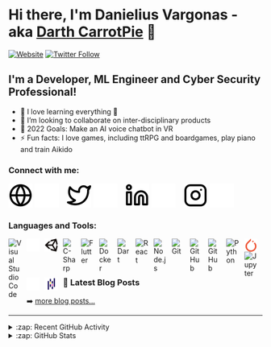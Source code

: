 # Hi there, I'm Danielius Vargonas - aka [Darth CarrotPie][youtube] 👋 

[![Website](https://img.shields.io/website?label=vargonas.com&style=for-the-badge&url=https%3A%2F%2Fvargonas.com)](https://vargonas.com)
[![Twitter Follow](https://img.shields.io/twitter/follow/DarthCarrotpie?color=1DA1F2&logo=twitter&style=for-the-badge)](https://twitter.com/intent/follow?original_referer=https%3A%2F%2Fgithub.com%2FDarthCarrotpie&screen_name=DarthCarrotpie)


## I'm a Developer, ML Engineer and Cyber Security Professional!

- 🌱 I love learning everything 🤣
- 👯 I’m looking to collaborate on inter-disciplinary products
- 🥅 2022 Goals: Make an AI voice chatbot in VR
- ⚡ Fun facts: I love games, including ttRPG and boardgames, play piano and train Aikido


### Connect with me:

[![website](./img/globe-light.svg)](https://vargonas.com#gh-light-mode-only)
[![website](./img/globe-dark.svg)](https://vargonas.com#gh-dark-mode-only)
&nbsp;&nbsp;
[![website](./img/twitter-light.svg)](https://twitter.com/DarthCarrotpie#gh-light-mode-only)
[![website](./img/twitter-dark.svg)](https://twitter.com/DarthCarrotpie#gh-dark-mode-only)
&nbsp;&nbsp;
[![website](./img/linkedin-light.svg)](https://linkedin.com/in/danieliusvargonas#gh-light-mode-only)
[![website](./img/linkedin-dark.svg)](https://linkedin.com/in/danieliusvargonas#gh-dark-mode-only)
&nbsp;&nbsp;
[![website](./img/instagram-light.svg)](https://instagram.com/carrotpye#gh-light-mode-only)
[![website](./img/instagram-dark.svg)](https://instagram.com/carrotpye#gh-dark-mode-only)

### Languages and Tools:

<img align="left" alt="Visual Studio Code" width="26px" src="https://cdn.jsdelivr.net/gh/devicons/devicon/icons/vscode/vscode-original.svg" style="padding-right:10px;" />

[<img align="left" alt="Unity" width="26px" src="./img/unity-light.svg" style="padding-right:10px;" />](https://www.airconsole.com/play/battle-games/sheepdom#gh-dark-mode-only)
[<img align="left" alt="Unity" width="26px" src="./img/unity-dark.svg" style="padding-right:10px;" />](https://www.airconsole.com/play/battle-games/sheepdom#gh-light-mode-only)
<img align="left" alt="C-Sharp" width="26px" src="https://cdn.jsdelivr.net/gh/devicons/devicon/icons/csharp/csharp-original.svg" style="padding-right:10px;" />
<img align="left" alt="Flutter" width="26px" src="https://cdn.jsdelivr.net/gh/devicons/devicon/icons/flutter/flutter-original.svg" style="padding-right:10px;" />
<img align="left" alt="Docker" width="26px" src="https://cdn.jsdelivr.net/gh/devicons/devicon/icons/docker/docker-original.svg" style="padding-right:10px;" />
<img align="left" alt="Dart" width="26px" src="https://cdn.jsdelivr.net/gh/devicons/devicon/icons/dart/dart-original.svg" style="padding-right:10px;" />
<img align="left" alt="React" width="26px" src="https://cdn.jsdelivr.net/gh/devicons/devicon/icons/react/react-original.svg" style="padding-right:10px;" />
<img align="left" alt="Node.js" width="26px" src="https://cdn.jsdelivr.net/gh/devicons/devicon/icons/nodejs/nodejs-original.svg" style="padding-right:10px;" />
<img align="left" alt="Git" width="26px" src="https://cdn.jsdelivr.net/gh/devicons/devicon/icons/git/git-original.svg" style="padding-right:10px;" />
[<img align="left" alt="GitHub" width="26px" src="https://user-images.githubusercontent.com/3369400/139447912-e0f43f33-6d9f-45f8-be46-2df5bbc91289.png" style="padding-right:10px;" />](https://www.github.com#gh-dark-mode-only)
[<img align="left" alt="GitHub" width="26px" src="https://user-images.githubusercontent.com/3369400/139448065-39a229ba-4b06-434b-bc67-616e2ed80c8f.png" style="padding-right:10px;" />](https://www.github.com#gh-light-mode-only)
<img align="left" alt="Python" width="26px" src="https://cdn.jsdelivr.net/gh/devicons/devicon/icons/python/python-original.svg" style="padding-right:10px;" />
[<img align="left" alt="Pytorch" width="26px" src="./img/pytorch.svg" style="padding-right:10px;" />](https://pytorch.org#gh-dark-mode-only)
[<img align="left" alt="Jupyter" width="26px" src="https://cdn.jsdelivr.net/gh/devicons/devicon/icons/jupyter/jupyter-original.svg" style="padding-right:10px;" />](https://www.kaggle.com/danieliusv/code)
[<img align="left" alt="Pandas" width="26px" src="./img/pandas-light.svg" style="padding-right:10px;" />](https://www.kaggle.com/danieliusv/code#gh-dark-mode-only)
[<img align="left" alt="Pandas" width="26px" src="./img/pandas-dark.svg" style="padding-right:10px;" />](https://www.kaggle.com/danieliusv/code#gh-light-mode-only)
<br />
<br />

---

### 📕 Latest Blog Posts

<!-- BLOG-POST-LIST:START -->
<!-- BLOG-POST-LIST:END -->

➡️ [more blog posts...](https://vargonas.com)

---

<details>
  <summary>:zap: Recent GitHub Activity</summary>
  
<!--START_SECTION:activity-->
1. 🗣 Commented on [#860](https://github.com/coqui-ai/TTS/issues/860) in [coqui-ai/TTS](https://github.com/coqui-ai/TTS)
2. 🗣 Commented on [#378](https://github.com/coqui-ai/TTS/issues/378) in [coqui-ai/TTS](https://github.com/coqui-ai/TTS)
3. ❗️ Opened issue [#144](https://github.com/microsoft/BlingFire/issues/144) in [microsoft/BlingFire](https://github.com/microsoft/BlingFire)
4. 🗣 Commented on [#1](https://github.com/aleksandr-aleksashin/ctcdecode-csharp/issues/1) in [aleksandr-aleksashin/ctcdecode-csharp](https://github.com/aleksandr-aleksashin/ctcdecode-csharp)
5. 🗣 Commented on [#1](https://github.com/aleksandr-aleksashin/ctcdecode-csharp/issues/1) in [aleksandr-aleksashin/ctcdecode-csharp](https://github.com/aleksandr-aleksashin/ctcdecode-csharp)
<!--END_SECTION:activity-->

</details>

<details>
  <summary>:zap: GitHub Stats</summary>

  <img align="left" alt="CarrotPie's GitHub Stats" src="https://github-readme-stats.vercel.app/api?username=Darth-Carrotpie&show_icons=true&hide_border=false&title_color=ff652f&icon_color=FFE400&bg_color=09131B&text_color=ffffff&border_color=0c1a25" />

</details>

[website]: https://brilliantn.com
[blog]: http://vargonas.com
[twitter]: https://twitter.com/DarthCarrotpie
[youtube]: https://www.youtube.com/user/ashpats2
[instagram]: https://www.instagram.com/carrotpye/
[linkedin]: https://www.linkedin.com/in/danieliusvargonas/
[sheepdom]: https://www.airconsole.com/play/battle-games/sheepdom